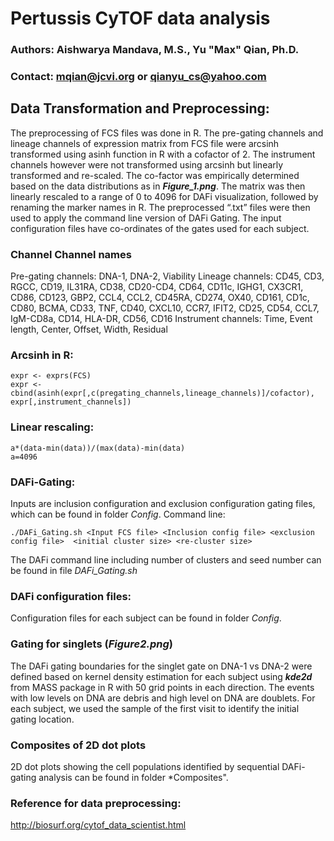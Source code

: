 # Pertussis CyTOF data analysis

### Authors: Aishwarya Mandava, M.S., Yu "Max" Qian, Ph.D.
### Contact: mqian@jcvi.org or qianyu_cs@yahoo.com

## Data Transformation and Preprocessing:
The preprocessing of FCS files was done in R. The pre-gating channels and lineage channels of expression matrix from FCS file were arcsinh transformed using asinh function in R with a cofactor of 2. The instrument channels however were not transformed using arcsinh but linearly transformed and re-scaled. The co-factor was empirically determined based on the data distributions as in ***Figure_1.png***. The matrix was then linearly rescaled to a range of 0 to 4096 for DAFi visualization, followed by renaming the marker names in R. The preprocessed “.txt” files were then used to apply the command line version of DAFi Gating. The input configuration files have co-ordinates of the gates used for each subject. 

### Channel	Channel names
Pre-gating channels:	DNA-1, DNA-2, Viability
Lineage channels:	CD45, CD3, RGCC, CD19, IL31RA, CD38, CD20-CD4, CD64, CD11c, IGHG1, CX3CR1, CD86, CD123, GBP2, CCL4, CCL2, CD45RA, CD274, OX40, CD161, CD1c, CD80, BCMA, CD33, TNF, CD40, CXCL10, CCR7, IFIT2, CD25, CD54, CCL7, IgM-CD8a, CD14, HLA-DR, CD56, CD16
Instrument channels:	Time, Event length, Center, Offset, Width, Residual

### Arcsinh in R:
```
expr <- exprs(FCS)
expr <- cbind(asinh(expr[,c(pregating_channels,lineage_channels)]/cofactor), expr[,instrument_channels])
```
### Linear rescaling: 
```
a*(data-min(data))/(max(data)-min(data)
a=4096
```
### DAFi-Gating:
Inputs are inclusion configuration and exclusion configuration gating files, which can be found in folder *Config*.
Command line:
```
./DAFi_Gating.sh <Input FCS file> <Inclusion config file> <exclusion config file>  <initial cluster size> <re-cluster size>
```
The DAFi command line including number of clusters and seed number can be found in file *DAFi_Gating.sh*

### DAFi configuration files:
Configuration files for each subject can be found in folder *Config*.

### Gating for singlets (***Figure2.png***)
The DAFi gating boundaries for the singlet gate on DNA-1 vs DNA-2 were defined based on kernel density estimation for each subject using ***kde2d*** from MASS package in R with 50 grid points in each direction. The events with low levels on DNA are debris and high level on DNA are doublets. For each subject, we used the sample of the first visit to identify the initial gating location. 

### Composites of 2D dot plots
2D dot plots showing the cell populations identified by sequential DAFi-gating analysis can be found in folder *Composites". 

### Reference for data preprocessing:
http://biosurf.org/cytof_data_scientist.html




